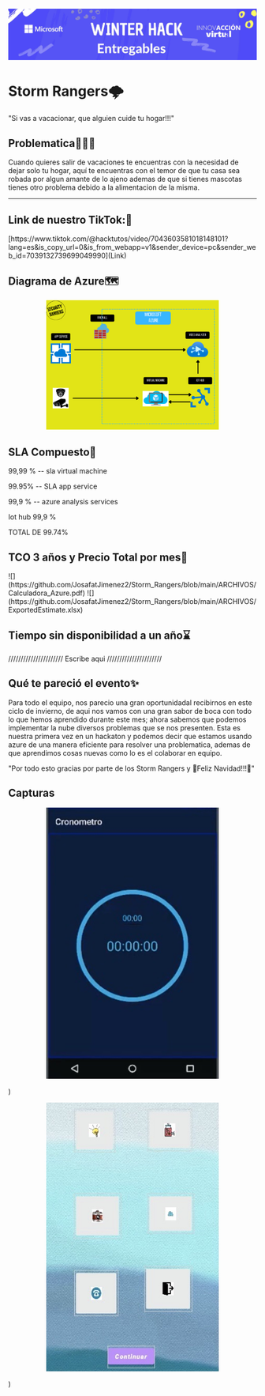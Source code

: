 ![](https://github.com/JosafatJimenez2/Storm_Rangers/blob/main/panel.png)
<h1>Storm Rangers🌩️</h1>
"Si vas a vacacionar, que alguien cuide tu hogar!!!"
<div>
	<h2>Problematica🚩🚩🚩</h2>
	<p>Cuando quieres salir de vacaciones te encuentras con la necesidad de dejar solo tu 		hogar, aquí te encuentras con el temor de que tu casa sea robada por algun amante de 		lo ajeno ademas de que si tienes mascotas tienes otro problema debido a la 		alimentacion de la misma.</p>
</div>

------------


<div>
	<h2>Link de nuestro TikTok:🔗</h2>
	[https://www.tiktok.com/@hacktutos/video/7043603581018148101?lang=es&is_copy_url=0&is_from_webapp=v1&sender_device=pc&sender_web_id=7039132739699049990](Link)
</div>

<h2>Diagrama de Azure🗺️</h2>
<p align="center">
  <img src="https://github.com/JosafatJimenez2/Storm_Rangers/blob/cb5acfaabc758cef9b693835d91a15d764501860/Diagrama.png" width="350" title="hover text">
</p>
<h2>SLA Compuesto💸</h2>
<p>
99,99 % -- sla virtual machine

99.95% -- SLA app service

99,9 % -- azure analysis services

Iot hub 99,9 %

TOTAL DE 99.74%</p>
<h2>TCO 3 años y Precio Total por mes💸</h2>
![](https://github.com/JosafatJimenez2/Storm_Rangers/blob/main/ARCHIVOS/Calculadora_Azure.pdf)
![](https://github.com/JosafatJimenez2/Storm_Rangers/blob/main/ARCHIVOS/ExportedEstimate.xlsx)
<h2>Tiempo sin disponibilidad a un año⌛</h2>

<p>//////////////////////
	Escribe aqui
   //////////////////////
</p>

<h2>Qué te pareció el evento✨</h2>
<p>
Para todo el equipo, nos parecio una gran oportunidadal recibirnos en este ciclo de invierno, de aqui nos vamos con una gran sabor de boca con todo lo que hemos aprendido 	   durante este mes; ahora sabemos que podemos implementar la nube diversos problemas que se nos presenten.
Esta es nuestra primera vez en un hackaton y podemos decir que estamos usando azure de una manera eficiente para resolver una problematica, ademas de que aprendimos cosas         nuevas como lo es el colaborar en equipo.</p>
	
"Por todo esto gracias por parte de los Storm Rangers y 🎄Feliz Navidad!!!🎅"
<h2>Capturas</h2>
<p align="center">
  <img src="https://github.com/JosafatJimenez2/Storm_Rangers/blob/main/Capturas/app1.jpg" width="350" title="hover text">
</p>)

<p align="center">
  <img src="https://github.com/JosafatJimenez2/Storm_Rangers/blob/main/Capturas/app2.jpg" width="350" title="hover text">
</p>)
